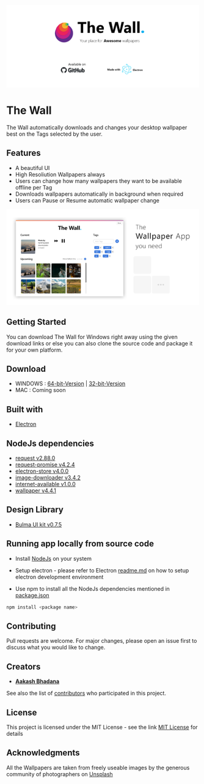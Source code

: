 ![The Wall](assets/banner.png?raw=true "Splash")

# The Wall

The Wall automatically downloads and changes your desktop wallpaper best on the Tags selected by the user. 

## Features

* A beautiful UI
* High Resoliution Wallpapers always
* Users can change how many wallpapers they want to be available offline per Tag
* Downloads wallpapers automatically in background when required
* Users can Pause or Resume automatic wallpaper change

![The Wallpaper app you need](assets/youneed.png?raw=true "TheWall")

## Getting Started

You can download The Wall for Windows right away using the given download links or else you can also clone the source code and package it for your own platform. 

## Download

* WINDOWS : [64-bit-Version](https://github.com/aakashbhadana/The-Wall/blob/master/dist/The-Wall%20Setup%201.0.0%20x64.exe?raw=true) | [32-bit-Version](https://github.com/aakashbhadana/The-Wall/blob/master/dist/The-Wall%20Setup%201.0.0%20x32.exe?raw=true)
* MAC : Coming soon

## Built with

* [Electron](https://electronjs.org/)

## NodeJs dependencies

* [request v2.88.0](https://www.npmjs.com/package/request)
* [request-promise v4.2.4](https://www.npmjs.com/package/request-promise)
* [electron-store v4.0.0](https://www.npmjs.com/package/electron-store)
* [image-downloader v3.4.2](https://npmjs.com/package/image-downloader)
* [internet-available v1.0.0](https://www.npmjs.com/package/internet-available)
* [wallpaper v4.4.1](https://www.npmjs.com/package/wallpaper)

## Design Library

* [Bulma UI kit v0.7.5](https://bulma.io)

## Running app locally from source code

* Install [NodeJs](https://nodejs.org/en/) on your system

* Setup electron - please refer to Electron [readme.md](https://github.com/aakashbhadana/electron) on how to setup electron development environment

* Use npm to install all the NodeJs dependencies mentioned in [package.json](package.json)

```sh
npm install <package name>
```

## Contributing

Pull requests are welcome. For major changes, please open an issue first to discuss what you would like to change.

## Creators

* [**Aakash Bhadana**](https://github.com/aakashbhadana)

See also the list of [contributors](https://github.com/your/project/contributors) who participated in this project.

## License

This project is licensed under the MIT License - see the link [MIT License](https://opensource.org/licenses/MIT) for details

## Acknowledgments

All the Wallpapers are taken from freely useable images by the generous community of photographers on [Unsplash](https://unsplash.com/)